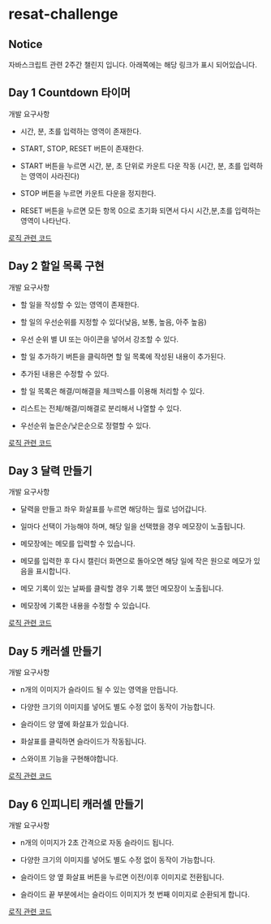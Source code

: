# resat-challenge

## Notice

자바스크립트 관련 2주간 챌린지 입니다. 아래쪽에는 해당 링크가 표시 되어있습니다.

## Day 1 Countdown 타이머

개발 요구사항

- 시간, 분, 초를 입력하는 영역이 존재한다.

- START, STOP, RESET 버튼이 존재한다.

- START 버튼을 누르면 시간, 분, 초 단위로 카운트 다운 작동 (시간, 분, 초를 입력하는 영역이 사라진다)

- STOP 버튼을 누르면 카운트 다운을 정지한다.

- RESET 버튼을 누르면 모든 항목 0으로 초기화 되면서 다시 시간,분,초를 입력하는 영역이 나타난다.

[로직 관련 코드](/timer/script.js)

## Day 2 할일 목록 구현

개발 요구사항

- 할 일을 작성할 수 있는 영역이 존재한다.

- 할 일의 우선순위를 지정할 수 있다(낮음, 보통, 높음, 아주 높음)

- 우선 순위 별 UI 또는 아이콘을 넣어서 강조할 수 있다.

- 할 일 추가하기 버튼을 클릭하면 할 일 목록에 작성된 내용이 추가된다.

- 추가된 내용은 수정할 수 있다.

- 할 일 목록은 해결/미해결을 체크박스를 이용해 처리할 수 있다.

- 리스트는 전체/해결/미해결로 분리해서 나열할 수 있다.

- 우선순위 높은순/낮은순으로 정렬할 수 있다.

[로직 관련 코드](/todolist/script.js)

## Day 3 달력 만들기

개발 요구사항

- 달력을 만들고 좌우 화살표를 누르면 해당하는 월로 넘어갑니다.

- 일마다 선택이 가능해야 하며, 해당 일을 선택했을 경우 메모장이 노출됩니다.

- 메모장에는 메모를 입력할 수 있습니다.

- 메모를 입력한 후 다시 캘린더 화면으로 돌아오면 해당 일에 작은 원으로 메모가 있음을 표시합니다.

- 메모 기록이 있는 날짜를 클릭할 경우 기록 했던 메모장이 노출됩니다.

- 메모장에 기록한 내용을 수정할 수 있습니다.

[로직 관련 코드](/datepicker/script.js)

## Day 5 캐러셀 만들기

개발 요구사항

- n개의 이미지가 슬라이드 될 수 있는 영역을 만듭니다.

- 다양한 크기의 이미지를 넣어도 별도 수정 없이 동작이 가능합니다.

- 슬라이드 양 옆에 화살표가 있습니다.

- 화살표를 클릭하면 슬라이드가 작동됩니다.

- 스와이프 기능을 구현해야합니다.

[로직 관련 코드](/carousel/script.js)

## Day 6 인피니티 캐러셀 만들기

개발 요구사항

- n개의 이미지가 2초 간격으로 자동 슬라이드 됩니다.

- 다양한 크기의 이미지를 넣어도 별도 수정 없이 동작이 가능합니다.

- 슬라이드 양 옆 화살표 버튼을 누르면 이전/이후 이미지로 전환됩니다.

- 슬라이드 끝 부분에서는 슬라이드 이미지가 첫 번째 이미지로 순환되게 합니다.

[로직 관련 코드](/carousel/script.js)
